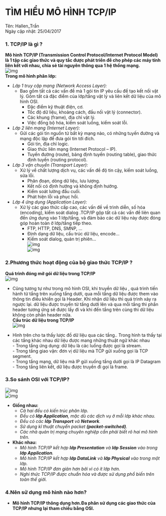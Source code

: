 # TÌM HIỂU MÔ HÌNH TCP/IP  
Tên: Hallen_Trần    
Ngày cập nhật: 25/04/2017   

### 1. TCP/IP là gì ?  
**Mô hình TCP/IP (Transmission Control Protocol/Internet Protocol Model) là 1 tập các giao thức và quy tắc được phát triển để cho phép các máy tính liên kết với nhau, chia sẻ tài nguyên thông qua 1 hệ thống mạng.**  
![img](http://2.bp.blogspot.com/-jH4TzAOcspU/UzQeMUZ1JlI/AAAAAAAAADA/cWNGZjCtkI4/s1600/TCP-IP-Model.png)  
**Trong mô hình phân lớp:**  
- *Lớp 1 truy cập mạng (Network Access Layer):*  
    - Bao gồm tất cả các vấn đề mà 1 gói tin IP yêu cầu để tạo kết nối vật lý. Gồm tất cả đặc điểm của lớp/tầng vật lý và liên kết dữ liệu của mô hình OSI.  
        - Đặc điểm kỹ thuật điện, cơ.  
        - Tốc độ dữ liệu, khoảng cách, đầu nối vật lý (connector).  
        - Các khung (frame), địa chỉ vật lý.  
        - Việc đồng bộ hóa, kiểm soát luồng, kiểm soát lỗi.  
- *Lớp 2 liên mạng (Internet Layer):*  
    - Gửi các gói tin nguồn từ bất kỳ mạng nào, có những tuyến đường và mạng độc lập để đưa gói tin tới đích.  
        - Gói tin, địa chỉ logic.  
        - Giao thức liên mạng (Internet Protocol – IP).  
        - Tuyến đường (route), bảng định tuyến (routing table), giao thức định tuyến (routing protocol).  
- *Lớp 3 vận chuyển (Transport Layer):*  
    - Xử lý về chất lượng dịch vụ, các vấn đề độ tin cậy, kiểm soát luồng, sửa lỗi.  
        - Phân đoạn, dòng dữ liệu, lưu lượng.  
        - Kết nối có định hướng và không định hướng.  
        - Kiểm soát lường đầu cuối.  
        - Phát hiện lỗi và phục hồi.    
- *Lớp 4 ứng dụng (Application Layer):*  
    - Xử lý các giao thức cấp cao, các vấn đề về trình diễn, số hóa (encoding), kiểm soát dialog .TCP/IP gộp tất cả các vấn đề liên quan đến ứng dụng vào 1 lớp/tầng, và đảm bảo các dữ liệu này được đóng góp hoàn toàn ở lớp/tầng tiếp theo.  
        - FTP, HTTP, DNS, SMNP, …  
        - Định dạng dữ liệu, cấu trúc dữ liệu, encode…  
        - Kiểm soát dialog, quản trị phiên…  
![img](https://kimnguyen.info/kim/wp-content/uploads/2014/09/Chap-2-TCP-IP-Protocol-300x251.jpg)  
![img](https://image.slidesharecdn.com/ositcp-ip-120727232444-phpapp02/95/osi-tcp-ip-14-728.jpg?cb=1343431818)   

### 2.Phương thức hoạt động của bộ giao thức TCP/IP ?  
**Quá trình đóng mở gói dữ liệu trong TCP/IP**  
![img](http://www.vnpro.vn/wp-content/uploads/2015/11/Qu%C3%A1-tr%C3%ACnh-%C4%91%C3%B3ng-m%E1%BB%9F-g%C3%B3i-d%E1%BB%AF-li%E1%BB%87u-trong-TCP-IP.jpg)  
- Cũng tương tự như trong mô hình OSI, khi truyền dữ liệu , quá trình tiến hành từ tầng trên xuống tầng dưới, qua mỗi tầng dữ liệu được them vào thông tin điều khiển gọi là Header. Khi nhận dữ liệu thì quá trình xảy ra ngược lại. dữ liệu được truyền từ tấng dưới lên và qua mỗi tầng thì phần header tương ứng sẽ được lấy đi và khi đến tầng trên cùng thì dữ liệu không còn phần header nữa.    
**Cấu trúc dữ liệu trong TCP/IP**  
![img](http://www.vnpro.vn/wp-content/uploads/2015/11/C%E1%BA%A5u-tr%C3%BAc-d%E1%BB%AF-li%E1%BB%87u-trong-TCP-IP.jpg)  

- Hình trên cho ta thấy lược đồ dữ liệu qua các tầng.. Trong hình ta thấy tại các tầng khác nhau dữ liệu được mang những thuật ngữ khác nhau  
        - Trong tầng ứng dụng: dữ liệu là các luồng được gọi là stream.  
        - Trong tầng giao vận: đơn vị dữ liệu mà TCP gửi xuống gọi là TCP segment.  
        - Trong tầng mạng, dữ liệu mà IP gửi xuống tầng dưới gọi là IP Datagram  
        - Trong tầng liên kết, dữ liệu được truyền đi gọi là frame.  


### 3.So sánh OSI với TCP/IP?  
![img](https://hsto.org/getpro/habr/comment_images/219/06c/99d/21906c99d593e1cbcef7d235df6b69e8.png)  
![img](http://www.vnpro.vn/wp-content/uploads/2015/11/sp-sanh.jpg)  
- **Giống nhau:**  
    - *Cả hai đều có kiến trúc phân lớp.*    
    - *Đều có **lớp Application**, mặc dù các dịch vụ ở mỗi lớp khác nhau.*  
    - *Đều có các **lớp Transport** và **Network**.*    
    - *Sử dụng kĩ thuật chuyển packet **(packet-switched)**.*  
    - *Các nhà quản trị mạng chuyên nghiệp cần phải biết rõ hai mô hình trên.*   
- **Khác nhau:**   
    - *Mô hình TCP/IP kết hợp **lớp Presentation** và **lớp Session** vào trong **lớp Application**.*  
    - *Mô hình TCP/IP kết hợp **lớp DataLink** và **lớp Physical** vào trong một lớp.*    
    - *Mô hình TCP/IP đơn giản hơn bởi vì có ít lớp hơn.*    
    - *Nghi thức TCP/IP được chuẩn hóa và được sử dụng phổ biến trên toàn thế giới.*   
    
### 4.Nên sử dụng mô hình nào hơn?  
- **Mô hình TCP/IP thông dụng hơn.Đa phân sử dụng các giao thức của TCP/IP nhưng lại tham chiếu bằng OSI.**


